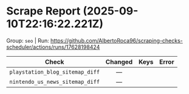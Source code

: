 # Scrape Report (2025-09-10T22:16:22.221Z)

Group: `seo`  |  Run: https://github.com/AlbertoRoca96/scraping-checks-scheduler/actions/runs/17628198424

| Check | Changed | Keys | Error |
|---|:---:|:--|:--|
| `playstation_blog_sitemap_diff` | — |  |  |
| `nintendo_us_news_sitemap_diff` | — |  |  |
